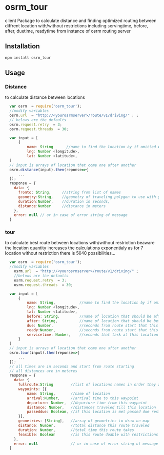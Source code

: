 # osrm_tour

client Package to calculate distance and
finding optimized routing between diffrent location with/without restrictions
including servingtime, before, after, duetime, readytime from instance of osrm routing server

## Installation

```bash
npm install osrm_tour
```

## Usage

### Distance

to calculate distance between locations

```javaScript
  var osrm  = require('osrm_tour');
  //modify variables
  osrm.url  = "http://<yourosrmserver>/route/v1/driving/" ; ;
  // belows are the defaults
  osrm.request.retry  = 3;
  osrm.request.threads  = 30;

  var input = [
      {
          name: String      //name to find the location by if omitted will be loc_1 to loc_n
          lng: Number <longitude>,
          lat: Number <latitude>,
  ]
  // input is arrays of location that come one after another
  osrm.distance(input).then(reponse=>{
      ...
  });
  response = {
    data: {
      fromto: String,     //string from list of names
      geometry:String,    //geometry of traveling polygon to use with you map,
      duration:Number,    //duration in seconds,
      distance:Number     //distance in meters
    },
    error: null // or in case of error string of message
  }
```

### tour

to calculate best route between locations with/without restriction
beaware the location quantity increases the calculations exponentialy
as for 7 location without restriction there is 5040 possibilities...

```javaScript
  var osrm  = require('osrm_tour');
  //modify variables
    osrm.url  = "http://<yourosrmserver>/route/v1/driving/" ;
    //belows are the defaults
    osrm.request.retry  = 3;
    osrm.request.threads  = 30;

  var input = [
      {
          name: String,           //name to find the location by if omitted will be loc_1 to loc_n
          lng: Number <longitude>,
          lat: Number <latitude>,
          before: String,         //name of location that should be after this location,
          after: String,          //name of location that should be before this location,
          due: Number,            //seconds from route start that this location should be met before,
          ready:Number,           //seconds from route start that this location should be met',
          servicetime: Number,    //seconds that task at this location takes',
      }
  ]
  // input is arrays of location that come one after another
  osrm.tour(input).then(reponse=>{
      ...
  });
  // all times are in seconds and start from route starting
  // all distances are in meteres
  response = {
    data: {
      fullroute:String        //list of locations names in order they are met
      waypoints: [{
          name: String,       //name of location
          arrival:Number,     //arrival time to this waypoint
          departure: Number,  //departure time from this waypoint
          distance: Number,   //distances traveled till this location
          passeddue: Boolean, //if this location is met passed due restriction
      }],
      geometries: [String],   //array of geometries to draw on map
      distance: Number,       //total distance this route traveled
      duration: Number,       //total time this route takes
      feasible: Boolean       //is this route doable with restrictions or not
    },
    error: null               // or in case of error string of message
  }

```

